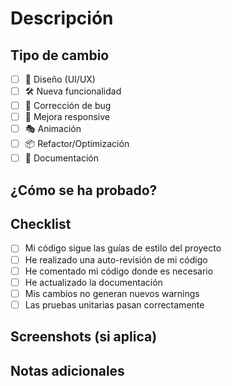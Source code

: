 # Descripción
<!-- Describe los cambios realizados y por qué son necesarios -->

## Tipo de cambio
- [ ] 🎨 Diseño (UI/UX)
- [ ] 🛠 Nueva funcionalidad
- [ ] 🐛 Corrección de bug
- [ ] 📱 Mejora responsive
- [ ] 🎭 Animación
- [ ] 📦 Refactor/Optimización
- [ ] 📝 Documentación

## ¿Cómo se ha probado?
<!-- Describe las pruebas realizadas -->

## Checklist
- [ ] Mi código sigue las guías de estilo del proyecto
- [ ] He realizado una auto-revisión de mi código
- [ ] He comentado mi código donde es necesario
- [ ] He actualizado la documentación
- [ ] Mis cambios no generan nuevos warnings
- [ ] Las pruebas unitarias pasan correctamente

## Screenshots (si aplica)
<!-- Añade screenshots o GIFs mostrando el antes y después -->

## Notas adicionales
<!-- Cualquier información adicional relevante -->
